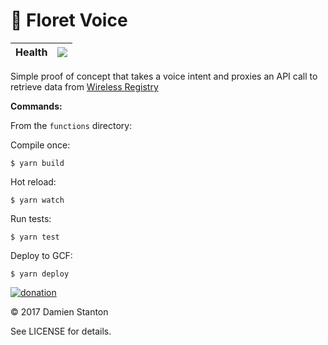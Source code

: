 # 🤖  Floret Voice

| Health | [![](https://travis-ci.org/damienstanton/floret-voice.svg?branch=master)](https://travis-ci.org/damienstanton/floret-voice) |
| --- | --- |

Simple proof of concept that takes a voice intent and proxies an API call to retrieve data from [Wireless Registry](https://wirelessregistry.com/index.html)

**Commands:**

From the `functions` directory:

Compile once:
```
$ yarn build
```
Hot reload:
```
$ yarn watch
```
Run tests:
```
$ yarn test
```
Deploy to GCF:
```
$ yarn deploy
```

[![donation](https://img.shields.io/badge/☕️-Buy_me_coffee-green.svg)](https://paypal.me/damienstanton) 

© 2017 Damien Stanton

See LICENSE for details.

